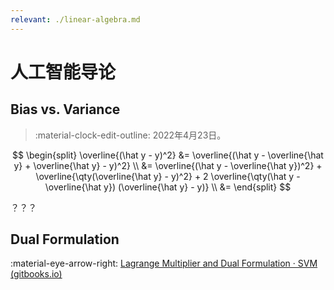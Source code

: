 ```yaml
---
relevant: ./linear-algebra.md
---
```


# 人工智能导论

## Bias vs. Variance

> :material-clock-edit-outline: 2022年4月23日。

$$
\begin{split}
\overline{(\hat y - y)^2}
&= \overline{(\hat y - \overline{\hat y} + \overline{\hat y} - y)^2} \\
&= \overline{(\hat y - \overline{\hat y})^2}
    + \overline{\qty(\overline{\hat y} - y)^2}
    + 2 \overline{\qty(\hat y - \overline{\hat y}) (\overline{\hat y} - y)} \\
&= 
\end{split}
$$

？？？

## Dual Formulation

:material-eye-arrow-right: [Lagrange Multiplier and Dual Formulation · SVM (gitbooks.io)](https://ai-master.gitbooks.io/svm/content/lagrange-multiplier-and-dual-formulation.html)
